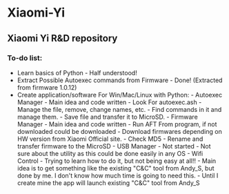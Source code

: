 # Xiaomi-Yi
## Xiaomi Yi R&amp;D repository

### To-do list:
- Learn basics of Python - Half understood!
- Extract Possible Autoexec commands from Firmware - Done! (Extracted from firmware 1.0.12)
- Create application/software For Win/Mac/Linux with Python:
		- Autoexec Manager	- Main idea and code written
			- Look For autoexec.ash
			- Manage the file, remove, change names, etc.
			- Find commands in it and manage them.
			- Save file and transfer it to MicroSD.
		- Firmware Manager	- Main idea and code written
			- Run AFT From program, if not downloaded could be downloaded
			- Download firmwares depending on HW version from Xiaomi Official site.
			- Check MD5
			- Rename and transfer firmware to the MicroSD
		- USB Manager		- Not started
			- Not sure about the utility as this could be done easily in any OS
		- Wifi Control		- Trying to learn how to do it, but not being easy at all!!
			- Main idea is to get something like the existing "C&amp;C" tool from Andy_S, but done by me. I don't know how much time is going to need this.
				- Until I create mine the app will launch existing "C&amp;C" tool from Andy_S
